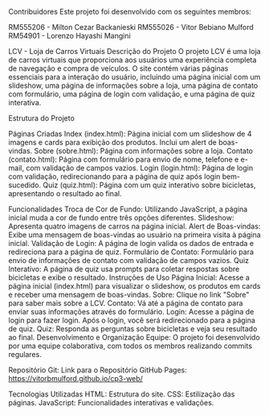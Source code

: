 Contribuidores Este projeto foi desenvolvido com os seguintes membros:

RM555206 - Milton Cezar Backanieski RM555026 - Vitor Bebiano Mulford RM54901 - Lorenzo Hayashi Mangini


LCV - Loja de Carros Virtuais
Descrição do Projeto
O projeto LCV é uma loja de carros virtuais que proporciona aos usuários uma experiência completa de navegação e compra de veículos. O site contém várias páginas essenciais para a interação do usuário, incluindo uma página inicial com um slideshow, uma página de informações sobre a loja, uma página de contato com formulário, uma página de login com validação, e uma página de quiz interativa.

Estrutura do Projeto

Páginas Criadas
Index (index.html): Página inicial com um slideshow de 4 imagens e cards para exibição dos produtos. Inclui um alert de boas-vindas.
Sobre (sobre.html): Página com informações sobre a loja.
Contato (contato.html): Página com formulário para envio de nome, telefone e e-mail, com validação de campos vazios.
Login (login.html): Página de login com validação, redirecionando para a página de quiz após login bem-sucedido.
Quiz (quiz.html): Página com um quiz interativo sobre bicicletas, apresentando o resultado ao final.

Funcionalidades
Troca de Cor de Fundo: Utilizando JavaScript, a página inicial muda a cor de fundo entre três opções diferentes.
Slideshow: Apresenta quatro imagens de carros na página inicial.
Alert de Boas-vindas: Exibe uma mensagem de boas-vindas ao usuário na primeira visita à página inicial.
Validação de Login: A página de login valida os dados de entrada e redireciona para a página de quiz.
Formulário de Contato: Formulário para envio de informações de contato com validação de campos vazios.
Quiz Interativo: A página de quiz usa prompts para coletar respostas sobre bicicletas e exibe o resultado.
Instruções de Uso
Página Inicial: Acesse a página inicial (index.html) para visualizar o slideshow, os produtos em cards e receber uma mensagem de boas-vindas.
Sobre: Clique no link "Sobre" para saber mais sobre a LCV.
Contato: Vá até a página de contato para enviar suas informações através do formulário.
Login: Acesse a página de login para fazer login. Após o login, você será redirecionado para a página de quiz.
Quiz: Responda as perguntas sobre bicicletas e veja seu resultado ao final.
Desenvolvimento e Organização
Equipe: O projeto foi desenvolvido por uma equipe colaborativa, com todos os membros realizando commits regulares.

Repositório Git: Link para o Repositório
GitHub Pages: https://vitorbmulford.github.io/cp3-web/


Tecnologias Utilizadas
HTML: Estrutura do site.
CSS: Estilização das páginas.
JavaScript: Funcionalidades interativas e validações.
